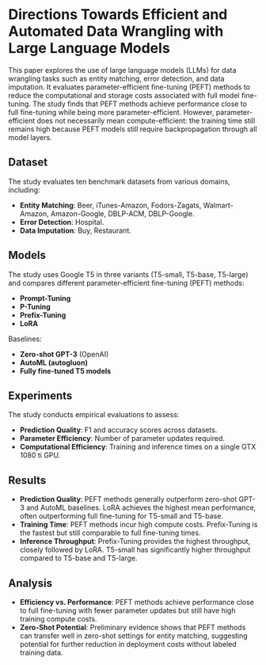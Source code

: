 # Directions Towards Efficient and Automated Data Wrangling with Large Language Models


This paper explores the use of large language models (LLMs) for data wrangling tasks such as entity matching, error detection, and data imputation. It evaluates parameter-efficient fine-tuning (PEFT) methods to reduce the computational and storage costs associated with full model fine-tuning. The study finds that PEFT methods achieve performance close to full fine-tuning while being more parameter-efficient. However, parameter-efficient does not necessarily mean compute-efficient: the training time still remains high because PEFT models still require backpropagation through all model layers.  

## Dataset
The study evaluates ten benchmark datasets from various domains, including:
- **Entity Matching**: Beer, iTunes-Amazon, Fodors-Zagats, Walmart-Amazon, Amazon-Google, DBLP-ACM, DBLP-Google.
- **Error Detection**: Hospital.
- **Data Imputation**: Buy, Restaurant.

## Models
The study uses Google T5 in three variants (T5-small, T5-base, T5-large) and compares different parameter-efficient fine-tuning (PEFT) methods:
- **Prompt-Tuning**
- **P-Tuning**
- **Prefix-Tuning**
- **LoRA**

Baselines:
- **Zero-shot GPT-3** (OpenAI)
- **AutoML (autogluon)**
- **Fully fine-tuned T5 models**

## Experiments
The study conducts empirical evaluations to assess:
- **Prediction Quality**: F1 and accuracy scores across datasets.
- **Parameter Efficiency**: Number of parameter updates required.
- **Computational Efficiency**: Training and inference times on a single GTX 1080 ti GPU.

## Results
- **Prediction Quality**: PEFT methods generally outperform zero-shot GPT-3 and AutoML baselines. LoRA achieves the highest mean performance, often outperforming full fine-tuning for T5-small and T5-base.
- **Training Time**: PEFT methods incur high compute costs. Prefix-Tuning is the fastest but still comparable to full fine-tuning times.
- **Inference Throughput**: Prefix-Tuning provides the highest throughput, closely followed by LoRA. T5-small has significantly higher throughput compared to T5-base and T5-large.

## Analysis
- **Efficiency vs. Performance**: PEFT methods achieve performance close to full fine-tuning with fewer parameter updates but still have high training compute costs.
- **Zero-Shot Potential**: Preliminary evidence shows that PEFT methods can transfer well in zero-shot settings for entity matching, suggesting potential for further reduction in deployment costs without labeled training data.




